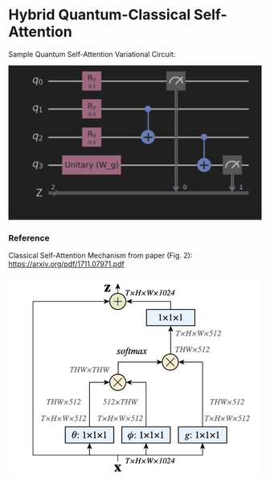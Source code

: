 # Hybrid Quantum-Classical Self-Attention

Sample Quantum Self-Attention Variational Circuit:

![QuantumSelfAttention_SampleCircuit.png](docs%2FQuantumSelfAttention_SampleCircuit.png)


### Reference

Classical Self-Attention Mechanism from paper (Fig. 2): https://arxiv.org/pdf/1711.07971.pdf

![Reference_ClassicalSelfAttention.png](docs%2FReference_ClassicalSelfAttention.png)